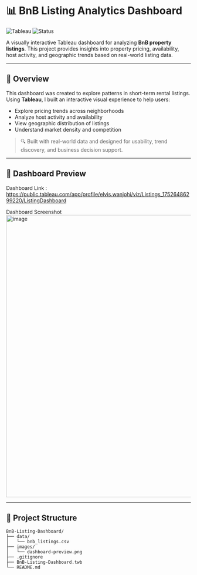 # 📊 BnB Listing Analytics Dashboard

![Tableau](https://img.shields.io/badge/Visualized%20with-Tableau-E97627?style=flat-square&logo=tableau)
![Status](https://img.shields.io/badge/status-complete-brightgreen?style=flat-square)

A visually interactive Tableau dashboard for analyzing **BnB property listings**. This project provides insights into property pricing, availability, host activity, and geographic trends based on real-world listing data.

---

## 📌 Overview

This dashboard was created to explore patterns in short-term rental listings. Using **Tableau**, I built an interactive visual experience to help users:

- Explore pricing trends across neighborhoods
- Analyze host activity and availability
- View geographic distribution of listings
- Understand market density and competition

> 🔍 Built with real-world data and designed for usability, trend discovery, and business decision support.

---

## 📸 Dashboard Preview

Dashboard Link : https://public.tableau.com/app/profile/elvis.wanjohi/viz/Listings_17526486299220/ListingDashboard

Dashboard Screenshot
<img width="1366" height="768" alt="image" src="https://github.com/user-attachments/assets/dbafe7eb-0c0d-4038-ba69-d9db4a268532" />



---

## 📂 Project Structure

```text
BnB-Listing-Dashboard/
├── data/
│   └── bnb_listings.csv
├── images/
│   └── dashboard-preview.png
├── .gitignore
├── BnB-Listing-Dashboard.twb
└── README.md
